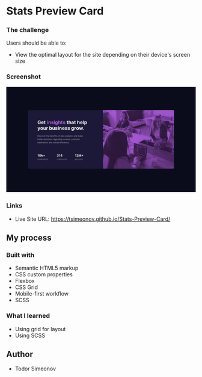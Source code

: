 # Stats Preview Card

### The challenge

Users should be able to:

- View the optimal layout for the site depending on their device's screen size

### Screenshot

![](./design/desktop-design.jpg)

### Links

- Live Site URL: https://tsimeonov.github.io/Stats-Preview-Card/

## My process

### Built with

- Semantic HTML5 markup
- CSS custom properties
- Flexbox
- CSS Grid
- Mobile-first workflow
- SCSS

### What I learned

- Using grid for layout
- Using SCSS

## Author

- Todor Simeonov

